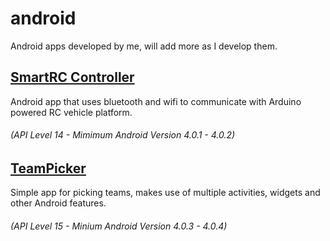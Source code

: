 # android
Android apps developed by me, will add more as I develop them.

## [SmartRC Controller](https://github.com/tkmarsh/SmartRC)
Android app that uses bluetooth and wifi to communicate with Arduino powered RC vehicle platform.
###### (API Level 14 - Mimimum Android Version 4.0.1 - 4.0.2)

## [TeamPicker](https://github.com/tkmarsh/TeamPicker)
Simple app for picking teams, makes use of multiple activities, widgets and other Android features.
###### (API Level 15 - Minium Android Version 4.0.3 - 4.0.4)
